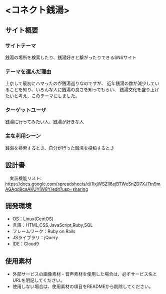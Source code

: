 # <コネクト銭湯>

## サイト概要
### サイトテーマ
銭湯の場所を検索したり、銭湯好きと繋がったりできるSNSサイト

### テーマを選んだ理由
上京して最初にハマったのが銭湯巡りなのですが、
近年銭湯の数が減少していることを知り、いろんな人に銭湯の良さを知ってもらい、
銭湯文化を盛り上げたいと考え、このテーマにしました。

### ターゲットユーザ
銭湯に行ってみたい人、銭湯が好きな人

### 主な利用シーン
銭湯を検索するとき、自分が行った銭湯を投稿するとき

## 設計書
　実装機能リスト: https://docs.google.com/spreadsheets/d/1IxjWSZIl6ejBTWeSnZD7XJTtn9mAGAqd9caAKUYlW8Y/edit?usp=sharing

## 開発環境
- OS：Linux(CentOS)
- 言語：HTML,CSS,JavaScript,Ruby,SQL
- フレームワーク：Ruby on Rails
- JSライブラリ：jQuery
- IDE：Cloud9

## 使用素材
- 外部サービスの画像素材・音声素材を使用した場合は、必ずサービス名とURLを明記してください。
- 使用しない場合は、使用素材の項目をREADMEから削除してください。